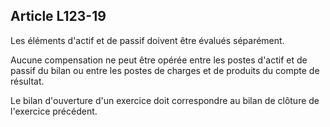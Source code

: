 Article L123-19
----
Les éléments d'actif et de passif doivent être évalués séparément.

Aucune compensation ne peut être opérée entre les postes d'actif et de passif du
bilan ou entre les postes de charges et de produits du compte de résultat.

Le bilan d'ouverture d'un exercice doit correspondre au bilan de clôture de
l'exercice précédent.

